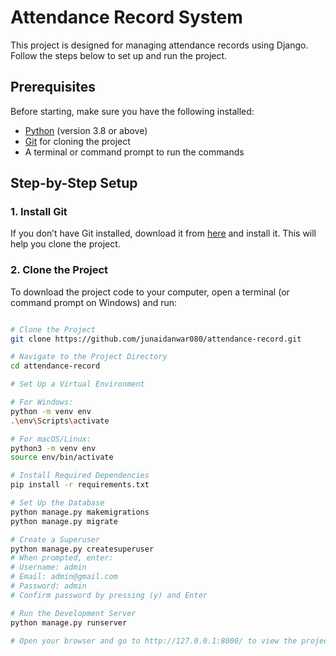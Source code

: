 # Attendance Record System 

This project is designed for managing attendance records using Django. Follow the steps below to set up and run the project.
## Prerequisites

Before starting, make sure you have the following installed:

- [Python](https://www.python.org/downloads/) (version 3.8 or above)
- [Git](https://git-scm.com/) for cloning the project
- A terminal or command prompt to run the commands

## Step-by-Step Setup

### 1. Install Git

If you don’t have Git installed, download it from [here](https://git-scm.com/downloads) and install it. This will help you clone the project.

### 2. Clone the Project

To download the project code to your computer, open a terminal (or command prompt on Windows) and run:

```bash

# Clone the Project
git clone https://github.com/junaidanwar080/attendance-record.git

# Navigate to the Project Directory
cd attendance-record

# Set Up a Virtual Environment

# For Windows:
python -m venv env
.\env\Scripts\activate

# For macOS/Linux:
python3 -m venv env
source env/bin/activate

# Install Required Dependencies
pip install -r requirements.txt

# Set Up the Database
python manage.py makemigrations
python manage.py migrate

# Create a Superuser
python manage.py createsuperuser
# When prompted, enter:
# Username: admin
# Email: admin@gmail.com
# Password: admin
# Confirm password by pressing (y) and Enter

# Run the Development Server
python manage.py runserver

# Open your browser and go to http://127.0.0.1:8000/ to view the project running locally

